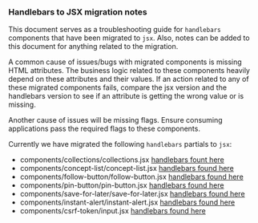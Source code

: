 ### Handlebars to JSX migration notes

This document serves as a troubleshooting guide for `handlebars` components that have been migrated to `jsx`. Also, notes can be added to this document for anything related to the migration.

A common cause of issues/bugs with migrated components is missing HTML attributes. The business logic related to these components heavily depend on these attributes and their values. If an action related to any of these migrated components fails, compare the jsx version and the handlebars version to see if an attribute is getting the wrong value or is missing.

Another cause of issues will be missing flags. Ensure consuming applications pass the required flags to these components.

Currently we have migrated the following `handlebars` partials to `jsx`:
- components/collections/collections.jsx [handlebars fount here](https://github.com/Financial-Times/n-myft-ui/blob/dfbf06d10f78756871cfe8d2aeb863ce4bcca1e1/components/collections/collections.html)
- components/concept-list/concept-list.jsx [handlebars found here](https://github.com/Financial-Times/n-myft-ui/blob/dfbf06d10f78756871cfe8d2aeb863ce4bcca1e1/components/concept-list/concept-list.html)
- components/follow-button/follow-button.jsx [handlebars found here](https://github.com/Financial-Times/n-myft-ui/blob/bf2145fcfd211001dfab6a3a271dd72808d062bd/components/follow-button/follow-button.html)
- components/pin-button/pin-button.jsx [handlebars found here](https://github.com/Financial-Times/n-myft-ui/blob/dfbf06d10f78756871cfe8d2aeb863ce4bcca1e1/components/pin-button/pin-button.html)
- components/save-for-later/save-for-later.jsx [handlebars found here](https://github.com/Financial-Times/n-myft-ui/blob/11d483364bb0f002c3a0b45bc024c83bb055268e/components/save-for-later/save-for-later.jsx)
- components/instant-alert/instant-alert.jsx [handlebars found here](https://github.com/Financial-Times/n-myft-ui/blob/dfbf06d10f78756871cfe8d2aeb863ce4bcca1e1/components/instant-alert/instant-alert.html)
- components/csrf-token/input.jsx [handlebars found here](https://github.com/Financial-Times/n-myft-ui/blob/bf2145fcfd211001dfab6a3a271dd72808d062bd/components/csrf-token/input.html)